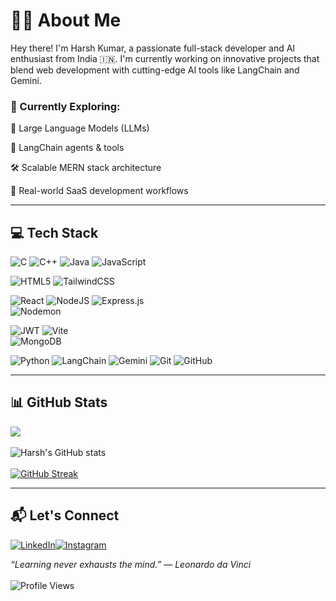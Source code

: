 # 👨‍💻 About Me
Hey there! I'm Harsh Kumar, a passionate full-stack developer and AI enthusiast from India 🇮🇳. I'm currently working on innovative projects that blend web development with cutting-edge AI tools like LangChain and Gemini.

### 💭 Currently Exploring:
🤖 Large Language Models (LLMs)

🧩 LangChain agents & tools

🛠️ Scalable MERN stack architecture

💼 Real-world SaaS development workflows

---

## 💻 Tech Stack

![C](https://img.shields.io/badge/c-%2300599C.svg?style=for-the-badge&logo=c&logoColor=white) 
![C++](https://img.shields.io/badge/c++-%2300599C.svg?style=for-the-badge&logo=c%2B%2B&logoColor=white) 
![Java](https://img.shields.io/badge/java-%23ED8B00.svg?style=for-the-badge&logo=openjdk&logoColor=white) 
![JavaScript](https://img.shields.io/badge/javascript-%23323330.svg?style=for-the-badge&logo=javascript&logoColor=%23F7DF1E) 

![HTML5](https://img.shields.io/badge/html5-%23E34F26.svg?style=for-the-badge&logo=html5&logoColor=white) 
![TailwindCSS](https://img.shields.io/badge/tailwindcss-%2338B2AC.svg?style=for-the-badge&logo=tailwind-css&logoColor=white) 

![React](https://img.shields.io/badge/-React-61DAFB?logo=react&logoColor=white&style=for-the-badge) 
![NodeJS](https://img.shields.io/badge/node.js-6DA55F?style=for-the-badge&logo=node.js&logoColor=white) 
![Express.js](https://img.shields.io/badge/express.js-%23404d59.svg?style=for-the-badge&logo=express&logoColor=%2361DAFB)  
![Nodemon](https://img.shields.io/badge/NODEMON-%23323330.svg?style=for-the-badge&logo=nodemon&logoColor=%BBDEAD) 

![JWT](https://img.shields.io/badge/JWT-black?style=for-the-badge&logo=JSON%20web%20tokens) 
![Vite](https://img.shields.io/badge/-Vite-646CFF?logo=vite&logoColor=white&style=for-the-badge)  
![MongoDB](https://img.shields.io/badge/-MongoDB-47A248?logo=mongodb&logoColor=white&style=for-the-badge)  

![Python](https://img.shields.io/badge/python-3670A0?style=for-the-badge&logo=python&logoColor=ffdd54)
![LangChain](https://img.shields.io/badge/-LangChain-000000?logo=langchain&logoColor=white&style=for-the-badge)
![Gemini](https://img.shields.io/badge/-Gemini-4285F4?logo=google&logoColor=white&style=for-the-badge)
![Git](https://img.shields.io/badge/git-%23F05033.svg?style=for-the-badge&logo=git&logoColor=white) 
![GitHub](https://img.shields.io/badge/github-%23121011.svg?style=for-the-badge&logo=github&logoColor=white)


---

## 📊 GitHub Stats

![](https://github-readme-stats.vercel.app/api/top-langs/?username=Harsh-1711&theme=dark&hide_border=false&include_all_commits=true&count_private=false&layout=compact)<br/><br/>
![Harsh's GitHub stats](https://github-readme-stats.vercel.app/api?username=Harsh-1711&show_icons=true&theme=radical)<br/><br/>
[![GitHub Streak](https://github-readme-streak-stats.herokuapp.com?user=Harsh-1711&theme=dark)](https://git.io/streak-stats)


---

## 📬 Let's Connect

[![LinkedIn](https://img.shields.io/badge/LinkedIn-%230077B5.svg?logo=linkedin&logoColor=white)](https://www.linkedin.com/in/harshh-dev/)[![Instagram](https://img.shields.io/badge/Instagram-%23E4405F.svg?logo=Instagram&logoColor=white)](https://www.instagram.com/matrii.xo)




*“Learning never exhausts the mind.” — Leonardo da Vinci*</br></br>
![Profile Views](https://komarev.com/ghpvc/?username=Harsh-1711&color=blue)
